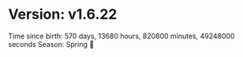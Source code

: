 # Version: v1.6.22
Time since birth: 570 days, 13680 hours, 820800 minutes, 49248000 seconds
Season: Spring 🌸

